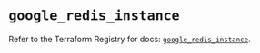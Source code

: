 # `google_redis_instance`

Refer to the Terraform Registry for docs: [`google_redis_instance`](https://registry.terraform.io/providers/hashicorp/google-beta/6.29.0/docs/resources/google_redis_instance).
